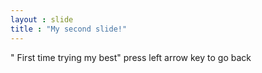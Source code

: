 ```yaml
---
layout : slide
title : "My second slide!"
---
```

" First time trying my best"
press left arrow key to go back
